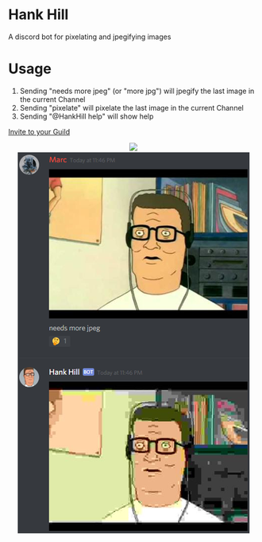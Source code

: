 # Hank Hill
A discord bot for pixelating and jpegifying images

# Usage
1. Sending "needs more jpeg" (or "more jpg") will jpegify the last image in the current Channel
2. Sending "pixelate" will pixelate the last image in the current Channel
3. Sending "@HankHill help" will show help

[Invite to your Guild](https://discordapp.com/oauth2/authorize?client_id=328973370215366659&scope=bot&permissions=98304)

<p align="center">
	<img src="https://raw.githubusercontent.com/mrousavy/HankHill/master/Resources/Hank.png" />
	<br />
	<img src="https://raw.githubusercontent.com/mrousavy/HankHill/master/Resources/Demo.png" />
</p>
